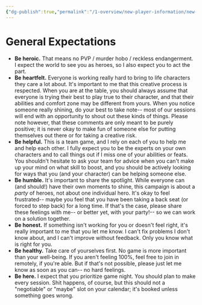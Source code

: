```yaml
---
{"dg-publish":true,"permalink":"/1-overview/new-player-information/new-player-information/","noteIcon":""}
---
```


# General Expectations

- **Be heroic.** That means no PVP / murder hobo / reckless endangerment. I expect the world to see you as heroes, so I also expect you to act the part.
- **Be heartfelt.** Everyone is working really hard to bring to life characters they care a lot about. It's important to me that this creative process is respected. When you are at the table, you should always assume that everyone is trying their best to play true to their character, and that their abilities and comfort zone may be different from yours. When you notice someone really shining, do your best to take note-- most of our sessions will end with an opportunity to shout out these kinds of things. Please note however, that these comments are only meant to be purely positive; it is never okay to make fun of someone else for putting themselves out there or for taking a creative risk. 
- **Be helpful.** This is a team game, and I rely on each of you to help me and help each other. I fully expect you to be the experts on your own characters and to call things out if I miss one of your abilities or feats. You shouldn't hesitate to ask your team for advice when you can't make up your mind on what skill to boost, and you should be actively looking for ways that you (and your character) can be helping someone else. 
- **Be humble.** It's important to share the spotlight. While everyone can (and should!) have their own moments to shine, this campaign is about a *party* of heroes, not about one individual hero. It's okay to feel frustrated-- maybe you feel that you have been taking a back seat (or forced to step back) for a long time. If that's the case, please share these feelings with me-- or better yet, with your party!-- so we can work on a solution together. 
- **Be honest.** If something isn't working for you or doesn't feel right, it's really important to me that you let me know. I can't fix problems I don't know about, and I can't improve without feedback. Only you know what is right for you. 
- **Be healthy.** Take care of yourselves first. No game is more important than your well-being. If you aren't feeling 100%, feel free to join in remotely, if you're able. But if that's not possible, please just let me know as soon as you can-- no hard feelings. 
- **Be here.** I expect that you prioritize game night. You should plan to make every session. Shit happens, of course, but this should not a "negotiable" or "maybe" slot on your calendar; it's booked unless something goes wrong.